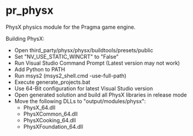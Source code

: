 # pr_physx
PhysX physics module for the Pragma game engine.

Building PhysX:
- Open third_party/physx/physx/buildtools/presets/public
- Set "NV_USE_STATIC_WINCRT" to "False"
- Run Visual Studio Command Prompt (Latest version may not work)
- Add Python to PATH
- Run msys2 (msys2_shell.cmd -use-full-path)
- Execute generate_projects.bat
- Use 64-Bit configuration for latest Visual Studio version
- Open generated solution and build all PhysX libraries in release mode
- Move the following DLLs to "output/modules/physx":
	- PhysX_64.dll
	- PhysXCommon_64.dll
	- PhysXCooking_64.dll
	- PhysXFoundation_64.dll